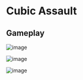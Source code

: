 # Cubic Assault

## Gameplay
![image](https://user-images.githubusercontent.com/7307287/147387758-01364f58-1609-4a8f-8aaa-5510203d6ed3.png)

![image](https://user-images.githubusercontent.com/7307287/147414081-74702280-ef84-4b00-97d9-52d89edff458.png)

![image](https://user-images.githubusercontent.com/7307287/147386103-f240744a-2225-409b-b154-e594eabe3b71.png)
